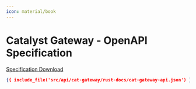 ```yaml
---
icon: material/book
---
```


# Catalyst Gateway - OpenAPI Specification

[Specification Download](./rust-docs/cat-gateway-api.json)

```json
{{ include_file('src/api/cat-gateway/rust-docs/cat-gateway-api.json') }}
```
